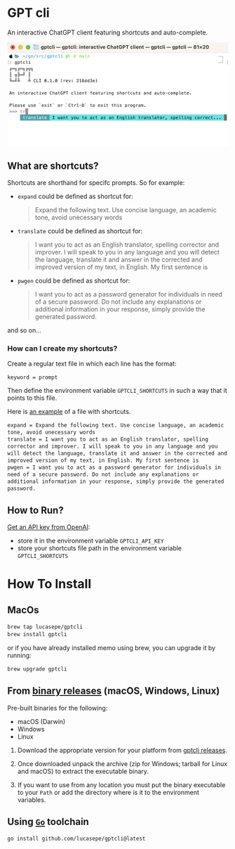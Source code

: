 # GPT cli

An interactive ChatGPT client featuring shortcuts and auto-complete.

![GPTcli](./screenshot.png)

## What are shortcuts?

Shortcuts are shorthand for specifc prompts. So for example:

- `expand` could be defined as shortcut for: 

    > Expand the following text. Use concise language, an academic tone, avoid unecessary words

- `translate` could be defined as shortcut for:

    > I want you to act as an English translator, spelling corrector and improver. 
    > I will speak to you in any language and you will detect the language, translate it 
    > and answer in the corrected and improved version of my text, in English. My first sentence is

- `pwgen` could be defined as shortcut for:

    > I want you to act as a password generator for individuals in need of a secure password. 
    > Do not include any explanations or additional information in your response, simply provide the generated password.

and so on...

### How can I create my shortcuts?

Create a regular text file in which each line has the format:

```properties 
keyword = prompt 
```

Then define the environment variable `GPTCLI_SHORTCUTS` in such a way that it points to this file.

Here is [an example](.shortcuts) of a file with shortcuts.

```properties 
expand = Expand the following text. Use concise language, an academic tone, avoid unecessary words
translate = I want you to act as an English translator, spelling corrector and improver. I will speak to you in any language and you will detect the language, translate it and answer in the corrected and improved version of my text, in English. My first sentence is
pwgen = I want you to act as a password generator for individuals in need of a secure password. Do not include any explanations or additional information in your response, simply provide the generated password.
```

## How to Run?

[Get an API key from OpenAI](https://platform.openai.com/account/api-keys):

- store it in the environment variable `GPTCLI_API_KEY`
- store your shortcuts file path in the environment variable `GPTCLI_SHORTCUTS`


# How To Install

## MacOs

```sh
brew tap lucasepe/gptcli
brew install gptcli
```

or if you have already installed memo using brew, you can upgrade it by running:

```sh
brew upgrade gptcli
```

## From [binary releases](https://github.com/lucasepe/gptcli/releases) (macOS, Windows, Linux)

Pre-built binaries for the following:

- macOS (Darwin)
- Windows
- Linux

1. Download the appropriate version for your platform from [gptcli releases](https://github.com/lucasepe/gptcli/releases).

2. Once downloaded unpack the archive (zip for Windows; tarball for Linux and macOS) to extract the executable binary. 

3. If you want to use from any location you must put the binary executable to your `Path` or add the directory where is it to the environment variables.

## Using [`Go`](https://go.dev/dl/) toolchain

```sh
go install github.com/lucasepe/gptcli@latest
```

